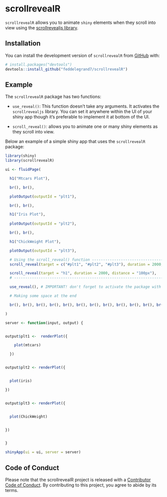 
<!-- README.md is generated from README.Rmd. Please edit that file -->

# scrollrevealR

<!-- badges: start -->

<!-- badges: end -->

`scrollrevealR` allows you to animate `shiny` elements when they scroll
into view using the [scrollrevealjs
library](https://scrollrevealjs.org/).

## Installation

You can install the development version of `scrollrevealR` from
[GitHub](https://github.com/) with:

``` r
# install.packages("devtools")
devtools::install_github("feddelegrand7/scrollrevealR")
```

## Example

The `scrollrevealR` package has two functions:

  - `use_reveal()`: This function doesn’t take any arguments. It
    activates the `scrollrevealjs` library. You can set it anywhere
    within the UI of your shiny app though it’s preferable to implement
    it at bottom of the UI.

  - `scroll_reveal()`: allows you to animate one or many shiny elements
    as they scroll into view.

Below an example of a simple shiny app that uses the `scrollrevealR`
package:

``` r
library(shiny)
library(scrollrevealR)

ui <- fluidPage(

  h1("Mtcars Plot"),

  br(), br(),

  plotOutput(outputId = "plt1"),

  br(), br(),

  h1("Iris Plot"),
  
  plotOutput(outputId = "plt2"),

  br(), br(),

  h1("ChickWeight Plot"),

  plotOutput(outputId = "plt3"),

  # Using the scroll_reveal() function -------------------------------------------
  scroll_reveal(target = c("#plt1", "#plt2", "#plt3"), duration = 2000, distance = "100px"),

  scroll_reveal(target = "h1", duration = 2000, distance = "100px"),
  # ----------------------------------------------------------------------------- 

  use_reveal(), # IMPORTANT! don't forget to activate the package with use_reveal()

  # Making some space at the end

  br(), br(), br(), br(), br(), br(), br(), br(), br(), br(), br(), br()

)

server <- function(input, output) {


output$plt1 <-  renderPlot({

    plot(mtcars)

  })


output$plt2 <- renderPlot({


  plot(iris)

})


output$plt3 <- renderPlot({


  plot(ChickWeight)


})


}

shinyApp(ui = ui, server = server)
```

## Code of Conduct

Please note that the scrollrevealR project is released with a
[Contributor Code of
Conduct](https://contributor-covenant.org/version/2/0/CODE_OF_CONDUCT.html).
By contributing to this project, you agree to abide by its terms.
